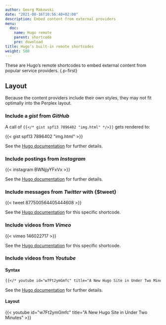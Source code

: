 ```yaml
---
author: Georg Makowski
date: "2021-08-16T10:56:40+02:00"
description: Embed content from external providers
menu:
  doc:
    name: Hugo remote 
    parent: shortcode
    pre: download
title: Hugo’s built-in remote shortcodes
weight: 580
---
```


These are Hugo’s remote shortcodes to embed external content from popular service providers.
{.p-first} <!--more-->

## Layout

Because the content providers include their own styles, they may not fit optimally into the Perplex layout.

### Include a _gist_ from _GitHub_

A call of `{{</* gist spf13 7896402 "img.html" */>}}` gets rendered to:

{{< gist spf13 7896402 "img.html" >}}

See the [Hugo documentation](https://gohugo.io/content-management/shortcodes#gist) for further details.

### Include postings from _Instagram_

{{< instagram BWNjjyYFxVx >}}

See the [Hugo documentation](https://gohugo.io/content-management/shortcodes#instagram) for further details.

### Include messages from _Twitter_ with {$tweet}

{{< tweet 877500564405444608 >}}

See the [Hugo documentation](https://gohugo.io/content-management/shortcodes#tweet) for this specific shortcode.

### Include videos from _Vimeo_

{{< vimeo 146022717 >}}

See the [Hugo documentation](https://gohugo.io/content-management/shortcodes#vimeo) for this specific shortcode.

### Include videos from _Youtube_

#### Syntax

```md
{{</* youtube id="w7Ft2ymGmfc" title="A New Hugo Site in Under Two Minutes" */>}}
```

See the [Hugo documentation](https://gohugo.io/content-management/shortcodes#youtube) for further details.

#### Layout

{{< youtube id="w7Ft2ymGmfc" title="A New Hugo Site in Under Two Minutes" >}}
